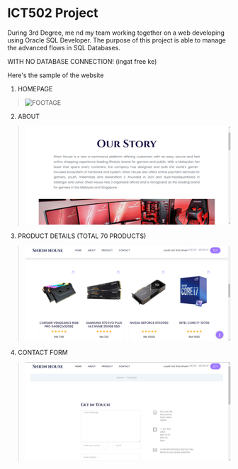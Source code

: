 # ICT502 Project
During 3rd Degree, me nd my team working together on a web developing using Oracle SQL Developer. The purpose of this project is able to manage the advanced flows in SQL Databases.

WITH NO DATABASE CONNECTION! (ingat free ke)

Here's the sample of the website

1) HOMEPAGE
>![FOOTAGE](![image](https://user-images.githubusercontent.com/76162678/162338433-b5febeca-acf9-40e3-a15d-236c9c480bcf.png))<br>

2) ABOUT
>![FOOTAGE](https://github.com/codeEllo/OnlineShopping-System/blob/main/OUR%20STORY.png?raw=true)<br>

3) PRODUCT DETAILS (TOTAL 70 PRODUCTS)
>![FOOTAGE](https://github.com/codeEllo/OnlineShopping-System/blob/main/Screenshot%202021-10-25%20000306.png?raw=true)<br>

4) CONTACT FORM
>![FOOTAGE](https://github.com/codeEllo/OnlineShopping-System/blob/main/CONTACT.png?raw=true)<br>
>



<!---
ellya16/ellya16 is a ✨ special ✨ repository because its `README.md` (this file) appears on your GitHub profile.
You can click the Preview link to take a look at your changes.
--->
